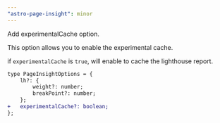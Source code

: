 ```yaml
---
"astro-page-insight": minor
---
```


Add experimentalCache option.

This option allows you to enable the experimental cache.

if `experimentalCache` is `true`, will enable to cache the lighthouse report.

```diff
type PageInsightOptions = {
	lh?: {
		weight?: number;
		breakPoint?: number;
	};
+	experimentalCache?: boolean;
};
```
